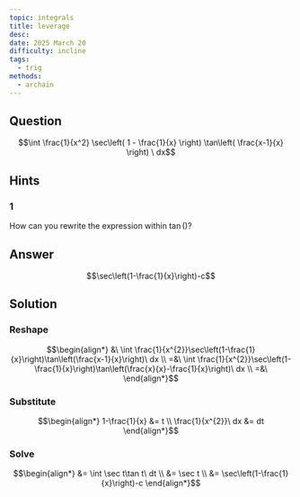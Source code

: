 ```yaml
---
topic: integrals
title: leverage
desc: 
date: 2025 March 20
difficulty: incline
tags:
  - trig
methods:
  - archain
---
```



## Question
```math
\int
  \frac{1}{x^2}
  \sec\left( 1 - \frac{1}{x} \right)
  \tan\left( \frac{x-1}{x} \right)
\ dx
```


## Hints

### 1
How can you rewrite the expression within $\tan()$?


## Answer
```math
\sec\left(1-\frac{1}{x}\right)-c
```


## Solution

### Reshape
```math
\begin{align*}
  &\ \int \frac{1}{x^{2}}\sec\left(1-\frac{1}{x}\right)\tan\left(\frac{x-1}{x}\right)\ dx
  \\ =&\ \int \frac{1}{x^{2}}\sec\left(1-\frac{1}{x}\right)\tan\left(\frac{x}{x}-\frac{1}{x}\right)\ dx
  \\ =&\ 
\end{align*}
```

### Substitute
```math
\begin{align*}
  1-\frac{1}{x} &= t
  \\ \frac{1}{x^{2}}\ dx &= dt
\end{align*}
```

### Solve
```math
\begin{align*}
  &= \int \sec t\tan t\ dt
  \\ &= \sec t
  \\ &= \sec\left(1-\frac{1}{x}\right)-c
\end{align*}
```
